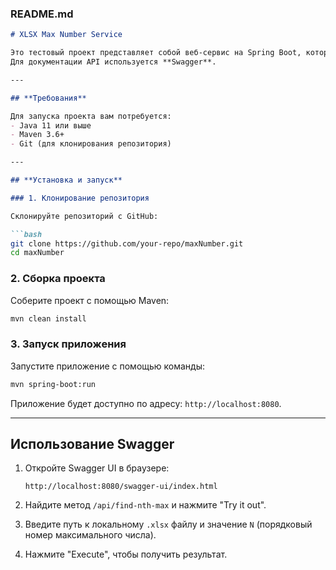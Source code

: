 ### **README.md**

```markdown
# XLSX Max Number Service

Это тестовый проект представляет собой веб-сервис на Spring Boot, который позволяет найти N-е максимальное число в столбце Excel-файла (формат `.xlsx`).
Для документации API используется **Swagger**.

---

## **Требования**

Для запуска проекта вам потребуется:
- Java 11 или выше
- Maven 3.6+
- Git (для клонирования репозитория)

---

## **Установка и запуск**

### 1. Клонирование репозитория

Склонируйте репозиторий с GitHub:

```bash
git clone https://github.com/your-repo/maxNumber.git
cd maxNumber
```

### 2. Сборка проекта

Соберите проект с помощью Maven:

```bash
mvn clean install
```

### 3. Запуск приложения

Запустите приложение с помощью команды:

```bash
mvn spring-boot:run
```

Приложение будет доступно по адресу: `http://localhost:8080`.

---

## **Использование Swagger**

1. Откройте Swagger UI в браузере:
   ```
   http://localhost:8080/swagger-ui/index.html
   ```

2. Найдите метод `/api/find-nth-max` и нажмите "Try it out".

3. Введите путь к локальному `.xlsx` файлу и значение `N` (порядковый номер максимального числа).

4. Нажмите "Execute", чтобы получить результат.
